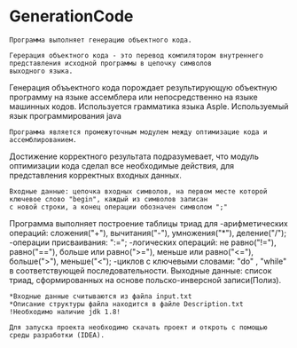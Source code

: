 # GenerationCode

	Программа выполняет генерацию объектного кода.

	Герерация объектного кода - это перевод компилятором внутреннего представления исходной программы в цепочку символов 
	выходного языка.
Генерация объъектного кода порождает результирующую объектную программу на языке ассемблера или непосредственно на языке машинных 
кодов.
Используется грамматика языка Asple.
Используемый язык программирования java

	Программа является промежуточным модулем между оптимизацие кода и ассемблированием.
Достижение корректного результата подразумевает, что модуль оптимизации кода сделал все необходимые действия, для представления
корректных входных данных.

	Входные данные: цепочка входных символов, на первом месте которой ключевое слово "begin", каждый из символов записан 
	с новой строки, а конец операции обозначен символом ";"
Программа выполняет построение таблицы триад для 
-арифметических операций: сложения("+"), вычитания("-"), умножения("*"), деление("/");
-операции присваивания: ":=";
-логических операций: не равно("!="), равно("=="), больше или равно(">="), меньше или равно("<="), больше(">"), меньше("<");
-циклов с ключевыми словами: "do" , "while" в соответствующей последовательности.
	Выходные данные: список триад, сформированных на основе польско-инверсной записи(Полиз).
	
	*Входные данные считываются из файла input.txt
	*Описание структуры файла находится в файле Description.txt
	!Необходимо наличие jdk 1.8!
	
	Для запуска проекта необходимо скачать проект и откроть с помощью среды разработки (IDEA).
